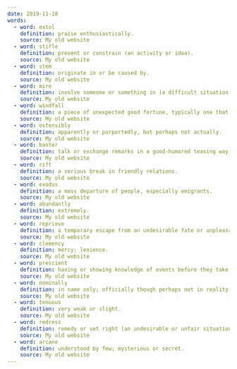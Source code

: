 ```yaml
---
date: 2019-11-18
words:
  - word: extol
    definition: praise enthusiastically.
    source: My old website
  - word: stifle
    definition: prevent or constrain (an activity or idea).
    source: My old website
  - word: stem
    definition: originate in or be caused by.
    source: My old website
  - word: mire
    definition: involve someone or something in (a difficult situation).
    source: My old website
  - word: windfall
    definition: a piece of unexpected good fortune, typically one that involves receiving a large amount of money.
    source: My old website
  - word: ostensibly
    definition: apparently or purportedly, but perhaps not actually.
    source: My old website
  - word: banter
    definition: talk or exchange remarks in a good-humored teasing way.
    source: My old website
  - word: rift
    definition: a serious break in friendly relations.
    source: My old website
  - word: exodus
    definition: a mass departure of people, especially emigrants.
    source: My old website
  - word: abundantly
    definition: extremely.
    source: My old website
  - word: reprieve
    definition: a temporary escape from an undesirable fate or unpleasant situation.
    source: My old website
  - word: clemency
    definition: mercy; lenience.
    source: My old website
  - word: prescient
    definition: having or showing knowledge of events before they take place.
    source: My old website
  - word: nominally
    definition: in name only; officially though perhaps not in reality.
    source: My old website
  - word: tenuous
    definition: very weak or slight.
    source: My old website
  - word: redress
    definition: remedy or set right (an undesirable or unfair situation).
    source: My old website
  - word: arcane
    definition: understood by few; mysterious or secret.
    source: My old website
---
```

